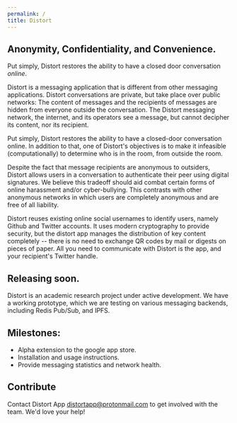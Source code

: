 ```yaml
---
permalink: /
title: Distort
---
```


## Anonymity, Confidentiality, and Convenience.

Put simply, Distort restores the ability to have a closed door
conversation _online_.

Distort is a messaging application that is different from other
messaging applications. Distort conversations are private, but take
place over public networks: The content of messages and the recipients
of messages are hidden from everyone outside the conversation. The
Distort messaging network, the internet, and its operators see a
message, but cannot decipher its content, nor its recipient.

Put simply, Distort restores the ability to have a closed-door
conversation online.  In addition to that, one of Distort's objectives is to
make it infeasible (computationally) to determine who is in the room,
from outside the room.

Despite the fact that message recipients are anonymous to outsiders,
Distort allows users in a conversation to authenticate their peer
using digital signatures. We believe this tradeoff should aid combat
certain forms of online harassment and/or cyber-bullying. This contrasts
with other anonymous networks in which users are completely anonymous
and are free of all liability.

Distort reuses existing online social usernames to identify users,
namely Github and Twitter accounts. It uses modern cryptography to
provide security, but the distort app manages the distribution of key
content completely -- there is no need to exchange QR codes by mail or
digests on pieces of paper. All you need to communicate with Distort
is the app, and your recipient's Twitter handle.

## Releasing soon.

Distort is an academic research project under active development. We have
a working prototype, which we are testing on various messaging backends,
including Redis Pub/Sub, and IPFS.

## Milestones:

 - Alpha extension to the google app store.
 - Installation and usage instructions.
 - Provide messaging statistics and network health.

## Contribute

 Contact Distort App <distortapp@protonmail.com> to get involved with
 the team.  We'd love your help!
